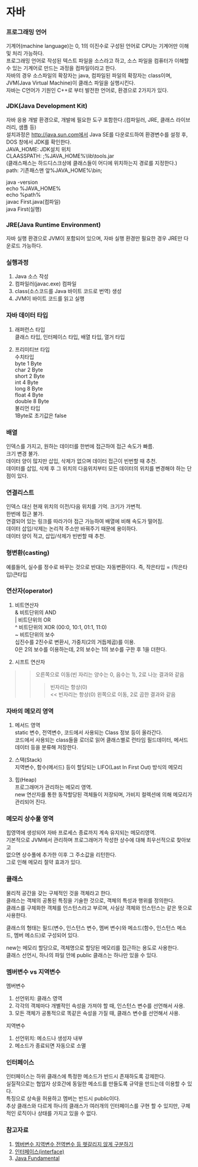 # 자바  
  
  
### 프로그래밍 언어  
기계어(machine language)는 0, 1의 이진수로 구성된 언어로 CPU는 기계어만 이해 및 처리 가능하다.  
프로그래밍 언어로 작성된 텍스트 파일을 소스라고 하고, 소스 파일을 컴퓨터가 이해할 수 있는 기계어로 만드는 과정을 컴파일이라고 한다.  
자바의 경우 소스파일의 확장자는 java, 컴파일된 파일의 확장자는 class이며, JVM(Java Virtual Machine)이 클래스 파일을 실행시킨다.  
자바는 C언어가 기원인 C++로 부터 발전한 언어로, 환경으로 2가지가 있다.  

### JDK(Java Development Kit)  
자바 응용 개발 환경으로, 개발에 필요한 도구 포함한다.(컴파일러, JRE, 클래스 라이브러리, 샘플 등)  
설치과정은 http://java.sun.com에서 Java SE를 다운로드하여 환경변수를 설정 후, DOS 창에서 JDK를 확인한다.  
JAVA_HOME: JDK설치 위치  
CLAASSPATH: ;%JAVA_HOME%\lib\tools.jar  
(클래스패스는 하드디스크상에 클래스들이 어디에 위치하는지 경로를 지정한다.)  
path: 기존패스맨 앞%JAVA_HOME%\bin;  
  
java -version  
echo %JAVA_HOME%  
echo %path%  
javac First.java(컴파일)  
java First(실행)  
  
### JRE(Java Runtime Environment)  
자바 실행 환경으로 JVM이 포함되어 있으며, 자바 실행 환경만 필요한 경우 JRE만 다운로드 가능하다.  
  
  
### 실행과정  
1. Java 소스 작성  
2. 컴파일러(javac.exe) 컴파일  
3. class(소스코드를 Java 바이트 코드로 번역) 생성  
4. JVM이 바이트 코드를 읽고 실행  
  
  
### 자바 데이터 타입  
1. 래퍼런스 타입  
클래스 타입, 인터페이스 타입, 배열 타입, 열거 타입  
  
2. 프리미티브 타입  
수치타입  
byte 1 Byte  
char 2 Byte  
short 2 Byte  
int 4 Byte  
long 8 Byte  
float 4 Byte  
double 8 Byte  
불리언 타입  
1Byte로 초기값은 false  


### 배열  
인덱스를 가지고, 원하는 데이터를 한번에 접근하여 접근 속도가 빠름.  
크기 변경 불가.  
데이터 양이 많지만 삽입, 삭제가 없으며 데이터 접근이 빈번할 때 추천.  
데이터를 삽입, 삭제 후 그 위치의 다음위치부터 모든 데이터의 위치를 변경해야 하는 단점이 있다.  


### 연결리스트   
인덱스 대신 현재 위치의 이전/다음 위치를 기억. 크기가 가변적.  
한번에 접근 불가.  
연결되어 있는 링크를 따라가야 접근 가능하여 배열에 비해 속도가 떨어짐.  
데이터 삽입/삭제는 논리적 주소만 바꿔주기 때문에 용이하다.  
데이터 양이 적고, 삽입/삭제가 빈번할 때 추천.  

### 형변환(casting)  
예를들어, 실수를 정수로 바꾸는 것으로 반대는 자동변환이다. 즉, 작은타입 = (작은타입)큰타입  
  
  
### 연산자(operator)  
1. 비트연산자  
& 비트단위의 AND  
| 비트단위의 OR  
^ 비트단위의 XOR (00:0, 10:1, 01:1, 11:0)  
~ 비트단위의 보수  
십진수를 2진수로 변환시, 가중치(2의 거듭제곱)를 이용.  
0은 2의 보수를 이용하는데, 2의 보수는 1의 보수를 구한 후 1을 더한다.

2. 시프트 연산자  
>> 오른쪽으로 이동(빈 자리는 양수는 0, 음수는 1), 2로 나눈 결과와 같음
>>> 빈자리는 항상(0)  
<< 빈자리는 항상(0) 왼쪽으로 이동, 2로 곱한 결과와 같음  
  
  
### 자바의 메모리 영역  
1. 메서드 영역  
static 변수, 전역변수, 코드에서 사용되는 Class 정보 등이 올라간다.  
코드에서 사용되는 class들을 로더로 읽어 클래스별로 런타임 필드데이터, 메서드 데이터 등을 분류해 저장한다.  

2. 스택(Stack)  
지역변수, 함수(메서드) 등이 할당되는 LIFO(Last In First Out) 방식의 메모리  

3. 힙(Heap)  
프로그래머가 관리하는 메모리 영역.  
new 연산자를 통한 동작할당된 객체들이 저장되며, 가비지 컬렉션에 의해 메모리가 관리되어 진다.  


### 메모리 상수풀 영역  
힙영역에 생성되어 자바 프로세스 종료까지 계속 유지되는 메모리영역.  
기본적으로 JVM에서 관리하며 프로그래머가 작성한 상수에 대해 최우선적으로 찾아보고  
없으면 상수풀에 추가한 이후 그 주소값을 리턴한다.  
그로 인해 메모리 절약 효과가 있다.  

  
### 클래스  
물리적 공간을 갖는 구체적인 것을 객체라고 한다.  
클래스는 객체의 공통된 특징을 기술한 것으로, 객체의 특성과 행위를 정의한다.  
클래스를 구체화한 객체를 인스턴스라고 부르며, 사실상 객체와 인스턴스는 같은 뜻으로 사용한다.  

클래스의 형태는 필드(변수, 인스턴스 변수, 멤버 변수)와 메소드(함수, 인스턴스 메소드, 멤버 메소드)로 구성되어 있다.  

new는 메모리 할당으로, 객체명으로 할당된 메모리를 접근하는 용도로 사용한다.  
클래스 선언시, 하나의 파일 안에 public 클래스는 하나만 있을 수 있다.

  
### 멤버변수 vs 지역변수  
멤버변수  
1. 선언위치: 클래스 영역  
2. 각각의 객체마다 개별적인 속성을 가져야 할 때, 인스턴스 변수를 선언해서 사용.  
3. 모든 객체가 공통적으로 똑같은 속성을 가질 때, 클래스 변수를 선언해서 사용.  
  
지역변수  
1. 선언위치: 메소드나 생성자 내부  
2. 메소드가 종료되면 자동으로 소멸  
  
  
### 인터페이스  
인터페이스는 하위 클래스에 특정한 메소드가 반드시 존재하도록 강제한다.  
실질적으로는 협업자 상호간에 동일한 메소드를 만들도록 규약을 만드는데 이용할 수 있다.  
특징으로 상속을 허용하고 멤버는 반드시 public이다.  
추상 클래스와 다르게 하나의 클래스가 여러개의 인터페이스를 구현 할 수 있지만, 구체적인 로직이나 상태를 가지고 있을 수 없다.  
  
  
### 참고자료  
1. [멤버변수 지역변수 전역변수 등 헷갈리지 않게 구분하기](https://easywebs.tistory.com/29)  
2. [인터페이스(interface)](https://opentutorials.org/module/2495/14142)  
3. [Java Fundamental](www.soldesk.com)  